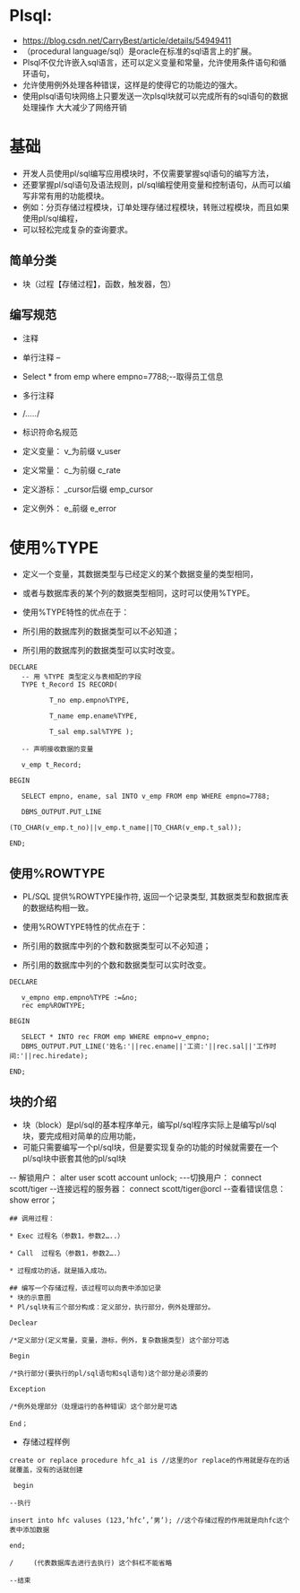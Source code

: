 # Plsql:
* https://blog.csdn.net/CarryBest/article/details/54949411
* （procedural language/sql）是oracle在标准的sql语言上的扩展。
*  Plsql不仅允许嵌入sql语言，还可以定义变量和常量，允许使用条件语句和循环语句，
*  允许使用例外处理各种错误，这样是的使得它的功能边的强大。
* 使用plsql语句块网络上只要发送一次plsql块就可以完成所有的sql语句的数据处理操作 大大减少了网络开销

# 基础
* 开发人员使用pl/sql编写应用模块时，不仅需要掌握sql语句的编写方法，
* 还要掌握pl/sql语句及语法规则，pl/sql编程使用变量和控制语句，从而可以编写非常有用的功能模块。
* 例如：分页存储过程模块，订单处理存储过程模块，转账过程模块，而且如果使用pl/sql编程，
* 可以轻松完成复杂的查询要求。

## 简单分类
* 块（过程【存储过程】，函数，触发器，包）

## 编写规范
* 注释

* 单行注释 –
* Select * from  emp  where empno=7788;--取得员工信息

* 多行注释
* /*…..*/

* 标识符命名规范
* 定义变量： v_为前缀   v_user

* 定义常量： c_为前缀   c_rate

* 定义游标：  _cursor后缀 emp_cursor

* 定义例外：  e_前缀   e_error

# 使用%TYPE
* 定义一个变量，其数据类型与已经定义的某个数据变量的类型相同，
* 或者与数据库表的某个列的数据类型相同，这时可以使用%TYPE。

* 使用%TYPE特性的优点在于：
 * 所引用的数据库列的数据类型可以不必知道；
 * 所引用的数据库列的数据类型可以实时改变。

```
DECLARE
   -- 用 %TYPE 类型定义与表相配的字段
   TYPE t_Record IS RECORD(

          T_no emp.empno%TYPE,

          T_name emp.ename%TYPE,

          T_sal emp.sal%TYPE );

   -- 声明接收数据的变量

   v_emp t_Record;

BEGIN

   SELECT empno, ename, sal INTO v_emp FROM emp WHERE empno=7788;

   DBMS_OUTPUT.PUT_LINE

(TO_CHAR(v_emp.t_no)||v_emp.t_name||TO_CHAR(v_emp.t_sal));

END;
```
## 使用%ROWTYPE
* PL/SQL 提供%ROWTYPE操作符, 返回一个记录类型, 其数据类型和数据库表的数据结构相一致。

* 使用%ROWTYPE特性的优点在于：
 * 所引用的数据库中列的个数和数据类型可以不必知道；
 * 所引用的数据库中列的个数和数据类型可以实时改变。
 ```
 DECLARE

    v_empno emp.empno%TYPE :=&no;
    rec emp%ROWTYPE;

BEGIN

    SELECT * INTO rec FROM emp WHERE empno=v_empno;
    DBMS_OUTPUT.PUT_LINE('姓名:'||rec.ename||'工资:'||rec.sal||'工作时间:'||rec.hiredate);

END;
 ```


## 块的介绍
* 块（block）是pl/sql的基本程序单元，编写pl/sql程序实际上是编写pl/sql块，要完成相对简单的应用功能，
* 可能只需要编写一个pl/sql块，但是要实现复杂的功能的时候就需要在一个pl/sql块中嵌套其他的pl/sql块
 
-- 解锁用户： 
alter user scott account unlock; 
---切换用户：
connect scott/tiger 
--连接远程的服务器： 
connect scott/tiger@orcl
--查看错误信息： 
show error；
```
## 调用过程：

* Exec 过程名（参数1，参数2…..）

* Call  过程名（参数1，参数2….）

* 过程成功的话，就是插入成功。

## 编写一个存储过程，该过程可以向表中添加记录
* 块的示意图
* Pl/sql块有三个部分构成：定义部分，执行部分，例外处理部分。
```
```
Declear

/*定义部分(定义常量，变量，游标，例外，复杂数据类型) 这个部分可选

Begin

/*执行部分(要执行的pl/sql语句和sql语句)这个部分是必须要的

Exception

/*例外处理部分（处理运行的各种错误）这个部分是可选

End；
```
* 存储过程样例
```
create or replace procedure hfc_a1 is //这里的or replace的作用就是存在的话就覆盖，没有的话就创建

 begin

--执行

insert into hfc valuses (123,’hfc’,’男’); //这个存储过程的作用就是向hfc这个表中添加数据

end;

/     (代表数据库去进行去执行) 这个斜杠不能省略

--结束
```
